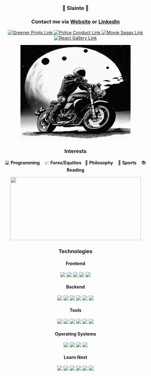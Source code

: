 <!--------------------- Introduction ---------------------->
<h3 align="center">🍺 Slainte 🍺</h3>

<!--------------------- 🏆 Deployed Projects on my Website ---------------------->
<h3 align="center">Contact me via <a href="https://marcmccarthy.io">Website</a> or <a href="https://marcmccarthy.io">LinkedIn</a></h3>

<p align="center">
  <a href="https://greener-footprints.marcmccarthy.io" target="_blank" rel="noopener noreferrer">
    <img alt="Greener Prints Link" title="Greener Prints Link" src="https://img.shields.io/badge/-Greener%20Prints-black?style=for-the-badge&logoColor=white" height="25px" width="100px"/>
  </a>
  <a href="https://police-conduct.marcmccarthy.io" target="_blank" rel="noopener noreferrer">
    <img alt="Police Conduct Link" title="Police Conduct Link" src="https://img.shields.io/badge/-Police%20Conduct-darkblue?style=for-the-badge&logoColor=white" height="25px" width="100px"/>
  </a>
  <a href="https://movie-sagas.marcmccarthy.io" target="_blank" rel="noopener noreferrer">
    <img alt="Movie Sagas Link" title="Movie Sagas Link" src="https://img.shields.io/badge/-Movie%20Sagas-black?style=for-the-badge&logoColor=white" height="25px" width="100px"/>
  </a>
  <a href="https://react-gallery.marcmccarthy.io" target="_blank" rel="noopener noreferrer">
    <img alt="React Gallery Link" title="React Gallery Link" src="https://img.shields.io/badge/-React%20Gallery-darkblue?style=for-the-badge&logoColor=white" height="25px" width="100px"/>
  </a>
</p>

<!--------------------- Images ---------------------->
<p align="center">
  <a href="https://www.linkedin.com/in/the-marc-mccarthy" target="_blank" rel="noopener noreferrer">
    <img src="./images/mars-rider.png" height="300px" width="350px">
  </a>
</p>

<!--------------------- Various Interests ---------------------->
<h3 align="center">Interests</h3>

<p align="center">
  💻 <b>Programming</b> &nbsp;&nbsp; 📈 <b>Forex/Equities</b> &nbsp;&nbsp;📜 <b>Philosophy</b> &nbsp;&nbsp; 🏈 <b>Sports</b> &nbsp;&nbsp; 📚 <b>Reading</b>
</p>

<!--------------------- Github Info For Tracking Progress ---------------------->
<p align="center">
  <!--------------------- ⏱ Streak Stats ---------------------->
  <img src="https://github-readme-streak-stats.herokuapp.com/?user=marc-mccarthy&border_radius=true&count_private=true&theme=vision-friendly-dark&custom_title=Total%20Stats:" width="415px" height="200px"/>
<p>

<!--------------------- Technologies That I Have Used ---------------------->
<h3 align="center">Technologies</h3>

<!--------------------- Frontend ---------------------->
<h4 align="center">Frontend</h4>

<p align="center">
  <img src="https://img.shields.io/badge/JavaScript-323330?style=plastic&logo=javascript&logoColor=F7DF1E" height="22px"/>
  <img src="https://img.shields.io/badge/React-20232A?style=plastic&logo=react&logoColor=61DAFB" height="22px"/>
  <img src="https://img.shields.io/badge/Redux-593D88?style=plastic&logo=redux&logoColor=white" height="22px"/>
  <img src="https://img.shields.io/badge/React_Router-CA4225?style=plastic&logo=react-router&logoColor=white" height="22px"/>
  <img src="https://img.shields.io/badge/Material_UI-0081CB?style=plastic&logo=material-ui&logoColor=white" height="22px"/>
</p>

<!--------------------- Backend ---------------------->
<h4 align="center">Backend</h4>

<p align="center">
  <img src="https://img.shields.io/badge/Node.js-339933?style=plastic&logo=nodedotjs&logoColor=white" height="22px"/>
  <img src="https://img.shields.io/badge/Express.js-000000?style=plastic&logo=express&logoColor=white" height="22px"/>
  <img src="https://img.shields.io/badge/PostgreSQL-316192?style=plastic&logo=postgresql&logoColor=white" height="22px"/>
  <img src="https://img.shields.io/badge/npm-CB3837?style=plastic&logo=npm&logoColor=white" height="22px"/>
  <img src="https://img.shields.io/badge/Heroku/Dokku-430098?style=plastic&logo=heroku&logoColor=white" height="22px"/>
  <img src="https://img.shields.io/badge/Digital_Ocean-0080FF?style=plastic&logo=DigitalOcean&logoColor=white" height="22px"/>
</p>

<!--------------------- Tools ---------------------->
<h4 align="center">Tools</h4>

<p align="center">
  <img src="https://img.shields.io/badge/VSCode-0078D4?style=plastic&logo=visual%20studio%20code&logoColor=white" height="22px"/>
  <img src="https://img.shields.io/badge/Git-E44C30?style=plastic&logo=git&logoColor=white" height="22px"/>
  <img src="https://img.shields.io/badge/Markdown-000000?style=plastic&logo=markdown&logoColor=white" height="22px"/>
  <img src="https://img.shields.io/badge/Postman-FF6C37?style=plastic&logo=Postman&logoColor=white" height="22px"/>
  <img src="https://img.shields.io/badge/Windows_Terminal-4D4D4D?style=plastic&logo=windows%20terminal&logoColor=white" height="22px"/>
  <img src="https://img.shields.io/badge/Obsidian-483699?style=plastic&logo=Obsidian&logoColor=white" height="22px"/>
<p>

<!--------------------- Operating Systems ---------------------->
<h4 align="center">Operating Systems</h4>

<p align="center">
  <img src="https://img.shields.io/badge/MacOS-000000?style=plastic&logo=apple&logoColor=white" height="22px"/>
  <img src="https://img.shields.io/badge/Windows-0078D6?style=plastic&logo=windows&logoColor=white" height="22px"/>
  <img src="https://img.shields.io/badge/Fedora-294172?style=plastic&logo=fedora&logoColor=white" height="22px"/>
  <img src="https://img.shields.io/badge/Ubuntu-E95420?style=plastic&logo=ubuntu&logoColor=white" height="22px"/>
</p>

<!--------------------- My Future Endeavors ---------------------->
<h4 align="center">Learn Next</h4>

<p align="center">
  <img src="https://img.shields.io/badge/Docker-%230db7ed.svg?style=plastic&logo=docker&logoColor=white" height="22px"/>
  <img src="https://img.shields.io/badge/MongoDB-%234ea94b.svg?style=plastic&logo=mongodb&logoColor=white" height="22px"/>
  <img src="https://img.shields.io/badge/Jest-C21325?style=plastic&logo=jest&logoColor=white" height="22px">
  <img src="https://img.shields.io/badge/TypeScript-%23007ACC.svg?style=plastic&logo=typescript&logoColor=white" height="22px"/>
  <img src="https://img.shields.io/badge/GraphQL-E10098?style=plastic&logo=graphql&logoColor=white" height="22px"/>
  <img src="https://img.shields.io/badge/Python-3670A0?style=plastic&logo=python&logoColor=ffdd54" height="22px"/>
</p>
